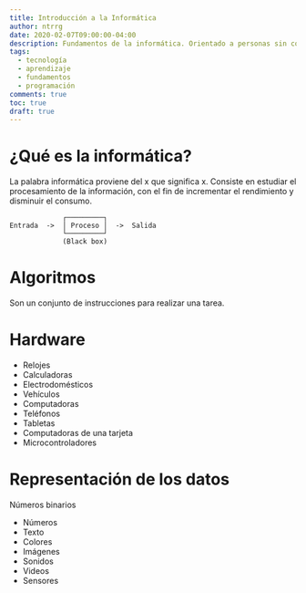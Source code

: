 ```yaml
---
title: Introducción a la Informática
author: ntrrg
date: 2020-02-07T09:00:00-04:00
description: Fundamentos de la informática. Orientado a personas sin conocimientos previo, pero también puede ser interesante para los que ya están familiarizados con la tecnología.
tags:
  - tecnología
  - aprendizaje
  - fundamentos
  - programación
comments: true
toc: true
draft: true
---
```


# ¿Qué es la informática?

La palabra informática proviene del x que significa x. Consiste en estudiar el
procesamiento de la información, con el fin de incrementar el rendimiento y
disminuir el consumo.

```
             ┌─────────┐
Entrada  ->  │ Proceso │  ->  Salida
             └─────────┘
             (Black box)
```

# Algoritmos

Son un conjunto de instrucciones para realizar una tarea.

# Hardware

* Relojes
* Calculadoras
* Electrodomésticos
* Vehículos
* Computadoras
* Teléfonos
* Tabletas
* Computadoras de una tarjeta
* Microcontroladores

# Representación de los datos

Números binarios

* Números
* Texto
* Colores
* Imágenes
* Sonidos
* Videos
* Sensores


